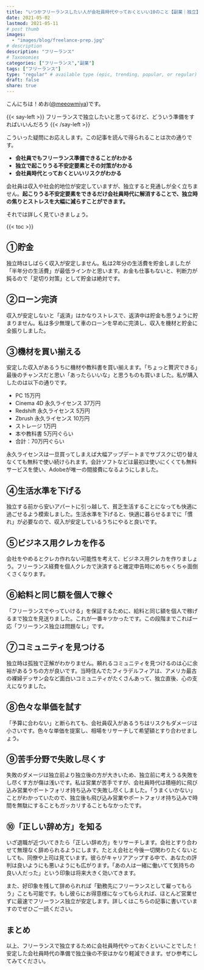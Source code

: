 ```yaml
---
title: "いつかフリーランスしたい人が会社員時代やっておくといい10のこと【副業｜独立】"
date: 2021-05-02
lastmod: 2021-05-11
# post thumb
images:
  - "images/blog/freelance-prep.jpg"
# description
description: "フリーランス"
# Taxonomies
categories: ["フリーランス","副業"]
tags: ["フリーランス"]
type: "regular" # available type (epic, trending, popular, or regular)
draft: false
share: true
---
```


こんにちは！めお(<u><a href="https://twitter.com/meeowmiya">@meeowmiya</a></u>)です。

{{< say-left >}}
フリーランスで独立したいと思ってるけど、どういう準備をすればいいんだろう
{{< /say-left >}}

こういった疑問にお応えします。この記事を読んで得られることは次の通りです。


* **会社員でもフリーランス準備できることがわかる**
* **独立で起こりうる不安定要素とその対策がわかる**
* **会社員時代とっておくといいリスクがわかる**

会社員は収入や社会的地位が安定していますが、独立すると見通しが全く立ちません。<span class="keiko-red">**起こりうる不安定要素をできるだけ会社員時代に解消することで、独立時の焦りとストレスを大幅に減らすことができます。**</span>


それでは詳しく見ていきましょう。

{{< toc >}}

## ①貯金

独立時はしばらく収入が安定しません。私は2年分の生活費を貯金しましたが「半年分の生活費」が最低ラインかと思います。お金も仕事もないと、判断力が鈍るので「足切り対策」として貯金は絶対です。


## ②ローン完済

収入が安定しないと「返済」はかなりストレスで、返済中は貯金も思うように貯まりません。私は多少無理して車のローンを早めに完済し、収入を機材と貯金に全振りしました。

## ③機材を買い揃える

安定した収入があるうちに機材や教科書を買い揃えます。「ちょっと贅沢できる」最後のチャンスだと思い「あったらいいな」と思うものも買いました。私が購入したのは以下の通りです。

* PC 15万円
* Cinema 4D 永久ライセンス 37万円
* Redshift 永久ライセンス 5万円
* Zbrush 永久ライセンス 10万円
* ストレージ 1万円
* 本や教科書 5万円ぐらい
* 合計：70万円ぐらい

永久ライセンスは一旦買ってしまえば大幅アップデートまでサブスクに切り替えなくても無料で使い続けられます。会計ソフトなどは最初は使いにくくても無料サービスを使い、Adobeが唯一の間接費になるようにしました。

## ④生活水準を下げる

独立する前から安いアパートに引っ越して、貧乏生活することになっても快適に過ごせるよう模索しました。生活水準を下げると、快適に暮らせるまでに「慣れ」が必要なので、収入が安定しているうちにやると良いです。

## ⑤ビジネス用クレカを作る

会社をやめるとクレカ作れない可能性を考えて、ビジネス用クレカを作りましょう。フリーランス経費を個人クレカで決済すると確定申告時にめちゃくちゃ面倒くさくなります。

## ⑥給料と同じ額を個人で稼ぐ

「フリーランスでやっていける」を保証するために、給料と同じ額を個人で稼げるまで独立を見送りました。これが一番キツかったです。この段階までこれば一応「フリーランス独立は問題なし」です。

## ⑦コミュニティを見つける

独立時は孤独で正解がわかりません。頼れるコミュニティを見つけるのは心に余裕があるうちの方が良いです。当時住んでたフィラデルフィアは、アメリカ最古の裸婦デッサン会など面白いコミュニティがたくさんあって、独立直後、心の支えになりました。

## ⑧色々な単価を試す



「予算に合わない」と断られても、会社員収入があるうちはリスクもダメージは小さいです。色々な単価を提案し、相場をリサーチして希望額とすり合わせましょう。

## ⑨苦手分野で失敗し尽くす

失敗のダメージは独立前より独立後の方が大きいため、独立前に考えうる失敗をし尽くす方が傷は浅いです。私は営業が苦手ですが、会社員時代は積極的に飛び込み営業やポートフォリオ持ち込みで失敗し尽くしました。「うまくいかない」ことがわかっていたので、独立後も飛び込み営業やポートフォリオ持ち込みで時間を無駄にすることもガッカリすることもなかったです。

## ⑩「正しい辞め方」を知る

いざ退職が近づいてきたら「正しい辞め方」をリサーチします。会社とすり合わせて無理なく辞められるようにします。たとえ会社と今後一切関わりたくないとしても、同僚や上司は見ています。彼らがキャリアアップする中で、あなたの評判は良いようにも悪いようにも広がります。「あの人は一緒に働いてて気持ちの良い人だった」という印象は将来大きく効いてきます。

また、好印象を残して辞められれば「勤務先にフリーランスとして雇ってもらう」ことも可能です。もし彼らにお得意様になってもらえれば、ほとんど営業せずに最速でフリーランス独立が安定します。詳しくはこちらの記事に書いていますのでぜひご一読ください。

## まとめ

以上、フリーランスで独立するために会社員時代やっておくといいことでした！安定した会社員時代の準備で独立後の不安はかなり軽減できます。ぜひ参考にしてみてください。